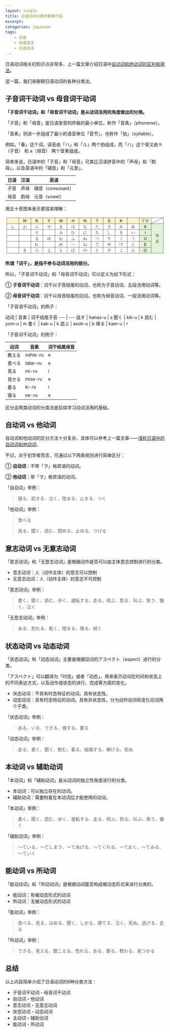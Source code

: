 ```yaml
---
layout: single
title: 日语动词分类的极简介绍
excerpt: 
categories: japanese
tags:
    - 日语
    - 日语语法
    - 日语动词
---
```


日语动词相关的知识点非常多，上一篇文章介绍日语中[自动词和他动词的区别和用法](/japanese/japanese-verb/)。

这一篇，我们来聊聊日语动词的各种分类法。

## 子音词干动词 vs 母音词干动词

**「子音词干动词」和「母音词干动词」是从动词活用的角度做出的分类。**

「子音」和「母音」是日语发音的终极的最小单位，称作「音素」（phoneme）。

「音素」则进一步组成了最小的语音单位「音节」，也称作「拍」（syllable）。

例如，「春」这个词，读音由「ハ」和「ル」两个拍组成，而「ハ」这个音又由 h（子音） 和 a（母音） 两个音素组成。

简单来说，日语中的「子音」和「母音」可类比汉语拼音中的「声母」和「韵母」，以及英语中的「辅音」和「元音」。

日语 | 汉语 | 英语
--- | --- | ---
子音 | 声母 | 辅音（consonant）
母音 | 韵母 | 元音（vowel）

用五十音图来表示更容易理解：

![](/assets/images/verb/syllable.png)

**所谓「词干」，是指不参与动词活用的部分。**

所以，「子音词干动词」和「母音词干动词」可以定义为如下形式：

① **子音词干动词**：词干以子音结尾的动词，也称为子音动词、五段活用动词等。

② **母音词干动词**：词干以母音结尾的动词，也称为母音动词、一段活用动词等。

「子音语干动词」的例子：

动词 | 音素 | 词干结尾子音
--- | ---
話す | hanas-u | s
聞く | kik-u | k
読む | yom-u | m
書く | kak-u | k
遊ぶ | asob-u | b
帰る | kaer-u | r

「子音词干动词」的例子：

动词 | 音素 | 词干结尾母音
--- | --- | ---
教える | oshie-ru | e
食べる | tabe-ru | e
見る | mi-ru | i 
見せる | mise-ru | e
着る | ki-ru | i
寝る | ne-ru | e

区分这两类动词的分类法是后续学习动词活用的基础。

## 自动词 vs 他动词

自动词和他动词的区分方法十分复杂，具体可以参考上一篇文章——[浅析日语中的自动词和他动词](japanese/japanese-verb/)。

不过，对于初学者而言，可通过以下两条规则进行简单区分：

① **自动词**：不带「ヲ」格宾语的动词。

② **他动词**：带「ヲ」格宾语的动词。

「自动词」举例：

> 寝る、起きる、泣く、閉まる、止まる、つく

「他动词」举例：

> 食べる
> 
> 見る、聞く、読む、閉める、止める、つける

## 意志动词 vs 无意志动词

「意志动词」和「无意志动词」是根据动作是否可以由主体意志控制进行的分类。

* 意志动词：人（动作主体）的意志可以控制
* 无意志动词：人（动作主体）的意志不可控制

「意志动词」举例：

> 書く、聞く、読む、歩く、運転する、走る、飛ぶ、割る、叫ぶ、笑う、働く、泣く

「无意志动词」举例：

> ある、割れる、乾く、閉まる、降る、続く

## 状态动词 vs 动态动词

「状态动词」和「动态动词」主要是根据动词的アスペクト（aspect）进行的分类。

「アスペクト」可以翻译为「时态」或者「动态」，用来表示动词在时间和状态上的不同表达方式，以及动作或状态的进行、完成等方面的变化。

* 状态动词：不具有时态特征的动词。具有状态性。
* 动态动词：具有时态特征的动词。具有非状态性。分为动作动词和变化动词两个子类。

「状态动词」举例：

> ある、いる、できる、値する、要る

「动态动词」举例：

> 走る、書く、聞く、飲む、着る、結婚する、解ける、死ぬ

## 本动词 vs 辅助动词

「本动词」和「辅助动词」是从动词的独立性角度进行的分类。

- 本动词：可以独立存在的动词。
- 辅助动词：需要附着在本动词后才能使用的动词。

「本动词」举例：

> 書く、聞く、読む、歩く、運転する、走る、飛ぶ、割る、叫ぶ、笑う、働く

「辅助动词」举例：

> ～ている、～てしまう、～てあげる、～てくれる、～ておく、～てみる、～ていく

## 能动词 vs 所动词

「能动动词」和「所动动词」是根据动词能否构成被动态形式来进行分类的。

* 能动词：有被动态形式的动词
* 所动词：无被动态形式的动词

「能动词」举例：

> 食べる、見る、ほめる、聞く、しかる、建てる、泣く、死ぬ、逃げる、走る

「所动词」举例：

> できる、見える、聴こえる、売れる、ある、要る、教わる、見つかる

## 总结

以上内容简单介绍了日语动词的6种分类方法：

* 子音词干动词・母音词干动词
* 自动词・他动词
* 意志动词・无意志动词
* 状态动词・动态动词
* 主动词・辅助动词
* 能动词・所动词